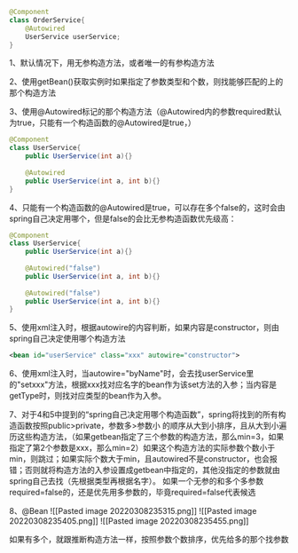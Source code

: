 ```java
@Component
class OrderService{
	@Autowired
	UserService userService;
}
```
1、默认情况下，用无参构造方法，或者唯一的有参构造方法

2、使用getBean()获取实例时如果指定了参数类型和个数，则找能够匹配的上的那个构造方法

3、使用@Autowired标记的那个构造方法（@Autowired内的参数required默认为true，只能有一个构造函数的@Autowired是true，）
```java
@Component
class UserService{
	public UserService(int a){}
	
	@Autowired
	public UserService(int a, int b){}
}
```

4、只能有一个构造函数的@Autowired是true，可以存在多个false的，这时会由spring自己决定用哪个，但是false的会比无参构造函数优先级高：
```java
@Component
class UserService{
	public UserService(int a){}
	
	@Autowired("false")
	public UserService(int a, int b){}
	
	@Autowired("false")
	public UserService(int a, int b){}
}
```

5、使用xml注入时，根据autowire的内容判断，如果内容是constructor，则由spring自己决定使用哪个构造方法
```xml
<bean id="userService" class="xxx" autowire="constructor">
```

6、使用xml注入时，当autowire="byName"时，会去找userService里的"setxxx"方法，根据xxx找对应名字的bean作为该set方法的入参；当内容是getType时，则找对应类型的bean作为入参。

7、对于4和5中提到的“spring自己决定用哪个构造函数”，spring将找到的所有构造函数按照public>private，参数多>参数小 的顺序从大到小排序，且从大到小遍历这些构造方法，（如果getbean指定了三个参数的构造方法，那么min=3，如果指定了第2个参数是xxx，那么min=2）如果这个构造方法的实际参数个数小于min，则跳过；如果实际个数大于min，且autowired不是constructor，也会报错；否则就将构造方法的入参设置成getbean中指定的，其他没指定的参数就由spring自己去找（先根据类型再根据名字）。
如果一个无参的和多个多参数required=false的，还是优先用多参数的，毕竟required=false代表候选

8、@Bean
![[Pasted image 20220308235315.png]]
![[Pasted image 20220308235405.png]]
![[Pasted image 20220308235455.png]]

如果有多个，就跟推断构造方法一样，按照参数个数排序，优先给多的那个找参数